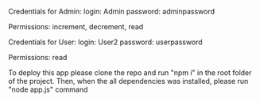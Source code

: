 Credentials for Admin:
login: Admin
password: adminpassword

Permissions: increment, decrement, read

Credentials for User:
login: User2
password: userpassword

Permissions: read

To deploy this app please clone the repo and run "npm i" in the root folder of the project. Then, when the all dependencies was installed, please run "node app.js" command




